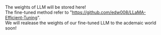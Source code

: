 The weights of LLM will be stored here!  
The fine-tuned method refer to "https://github.com/edw008/LLaMA-Efficient-Tuning".  
We will realease the weights of our fine-tuned LLM to the acdemaic world soon!
